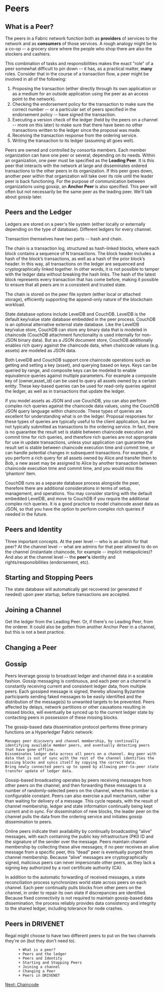 # Peers

## What is a Peer?

The peers in a Fabric network function both as **providers** of services to the network and as **consumers** of those services. A rough analogy might be to a co-op -- a grocery store where the people who shop there are also the stockers and cashiers.

This combination of tasks and responsibilities makes the exact "role" of a peer somewhat difficult to pin down -- it has, as a practical matter, **many** roles. Consider that in the course of a transaction flow, a peer might be involved in all of the following:

  1. Proposing the transaction (either directly through its own application or as a medium for an outside application using the peer as an access point to the network).
  2. Checking the endorsement policy for the transaction to make sure the correct number -- or a particular set of peers specified in the endorsement policy -- have signed the transaction.
  3. Executing a version check of the ledger (held by the peers on a channel -- more on this later) to make sure that there have been no other transactions written to the ledger since the proposal was made.
  4. Receiving the transaction response from the ordering service.
  5. Writing the transaction to its ledger (assuming all goes well).  

Peers are owned and controlled by consortia members. Each member organization can have one peer or several, depending on its needs. Within an organization, one peer must be specified as the **Leading Peer**. It is this peer that interacts with the network at large and disseminates ordered transactions to the other peers in its organization. If this peer goes down, another peer within that organization will take over its role until the leader peer is back functioning. For the purpose of communication between organizations using gossip, an **Anchor Peer** is also specified. This peer will often but not necessarily be the same peer as the leading peer. We'll talk about gossip later.

## Peers and the Ledger

Ledgers are stored on a peer's file system (either locally or externally depending on the type of database). Different ledgers for every channel.

Transaction themselves have two parts -- hash and chain.

The chain is a transaction log, structured as hash-linked blocks, where each block contains a sequence of N transactions. The block header includes a hash of the block’s transactions, as well as a hash of the prior block’s header. In this way, all transactions on the ledger are sequenced and cryptographically linked together. In other words, it is not possible to tamper with the ledger data without breaking the hash links. The hash of the latest block represents every transaction that has come before, making it possible to ensure that all peers are in a consistent and trusted state.

The chain is stored on the peer file system (either local or attached storage), efficiently supporting the append-only nature of the blockchain workload.


State database options include LevelDB and CouchDB. LevelDB is the default key/value state database embedded in the peer process. CouchDB is an optional alternative external state database. Like the LevelDB key/value store, CouchDB can store any binary data that is modeled in chaincode (CouchDB attachment functionality is used internally for non-JSON binary data). But as a JSON document store, CouchDB additionally enables rich query against the chaincode data, when chaincode values (e.g. assets) are modeled as JSON data.

Both LevelDB and CouchDB support core chaincode operations such as getting and setting a key (asset), and querying based on keys. Keys can be queried by range, and composite keys can be modeled to enable equivalence queries against multiple parameters. For example a composite key of (owner,asset_id) can be used to query all assets owned by a certain entity. These key-based queries can be used for read-only queries against the ledger, as well as in transactions that update the ledger.

If you model assets as JSON and use CouchDB, you can also perform complex rich queries against the chaincode data values, using the CouchDB JSON query language within chaincode. These types of queries are excellent for understanding what is on the ledger. Proposal responses for these types of queries are typically useful to the client application, but are not typically submitted as transactions to the ordering service. In fact, there is no guarantee the result set is stable between chaincode execution and commit time for rich queries, and therefore rich queries are not appropriate for use in update transactions, unless your application can guarantee the result set is stable between chaincode execution time and commit time, or can handle potential changes in subsequent transactions. For example, if you perform a rich query for all assets owned by Alice and transfer them to Bob, a new asset may be assigned to Alice by another transaction between chaincode execution time and commit time, and you would miss this ‘phantom’ item.

CouchDB runs as a separate database process alongside the peer, therefore there are additional considerations in terms of setup, management, and operations. You may consider starting with the default embedded LevelDB, and move to CouchDB if you require the additional complex rich queries. It is a good practice to model chaincode asset data as JSON, so that you have the option to perform complex rich queries if needed in the future.



## Peers and Identity

Three important concepts. At the peer level -- who is an admin for that peer? At the channel level -- what are admins for that peer allowed to do on the channel (instantiate chaincode, for example -- implicit metapolicies)? And also at the channel level -- the **peer's** identity and rights/responsibilities (endorsement, etc).




## Starting and Stopping Peers

The state database will automatically get recovered (or generated if needed) upon peer startup, before transactions are accepted.



## Joining a Channel

Get the ledger from the Leading Peer. Or, if there's no Leading Peer, from the orderer. It could also be gotten from another Anchor Peer in a channel, but this is not a best practice.


## Changing a Peer



## Gossip

Peers leverage gossip to broadcast ledger and channel data in a scalable fashion. Gossip messaging is continuous, and each peer on a channel is constantly receiving current and consistent ledger data, from multiple peers. Each gossiped message is signed, thereby allowing Byzantine participants sending faked messages to be easily identified and the distribution of the message(s) to unwanted targets to be prevented. Peers affected by delays, network partitions or other causations resulting in missed blocks, will eventually be synced up to the current ledger state by contacting peers in possession of these missing blocks.

The gossip-based data dissemination protocol performs three primary functions on a Hyperledger Fabric network:

    Manages peer discovery and channel membership, by continually identifying available member peers, and eventually detecting peers that have gone offline.
    Disseminates ledger data across all peers on a channel. Any peer with data that is out of sync with the rest of the channel identifies the missing blocks and syncs itself by copying the correct data.
    Bring newly connected peers up to speed by allowing peer-to-peer state transfer update of ledger data.

Gossip-based broadcasting operates by peers receiving messages from other peers on the channel, and then forwarding these messages to a number of randomly-selected peers on the channel, where this number is a configurable constant. Peers can also exercise a pull mechanism, rather than waiting for delivery of a message. This cycle repeats, with the result of channel membership, ledger and state information continually being kept current and in sync. For dissemination of new blocks, the leader peer on the channel pulls the data from the ordering service and initiates gossip dissemination to peers.

Online peers indicate their availability by continually broadcasting “alive” messages, with each containing the public key infrastructure (PKI) ID and the signature of the sender over the message. Peers maintain channel membership by collecting these alive messages; if no peer receives an alive message from a specific peer, this “dead” peer is eventually purged from channel membership. Because “alive” messages are cryptographically signed, malicious peers can never impersonate other peers, as they lack a signing key authorized by a root certificate authority (CA).

In addition to the automatic forwarding of received messages, a state reconciliation process synchronizes world state across peers on each channel. Each peer continually pulls blocks from other peers on the channel, in order to repair its own state if discrepancies are identified. Because fixed connectivity is not required to maintain gossip-based data dissemination, the process reliably provides data consistency and integrity to the shared ledger, including tolerance for node crashes.





## Peers in DRIVENET

Regal might choose to have two different peers to put on the two channels they're on (but they don't need to).




          + What is a peer?
          + Peers and the ledger
          + Peers and Identity
          + Starting and Stopping Peers
          + Joining a channel
          + Changing a Peer
          + Peers in DRIVENET

[Next: Chaincode](./Chaincode.md)
